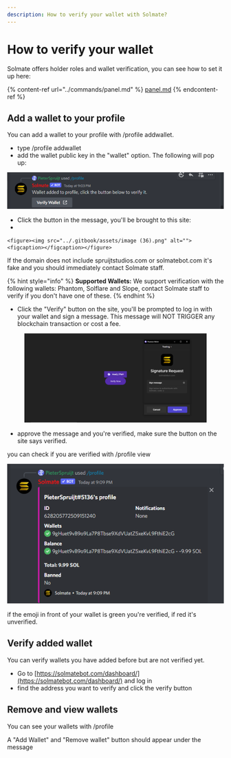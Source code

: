 ```yaml
---
description: How to verify your wallet with Solmate?
---
```


# How to verify your wallet

Solmate offers holder roles and wallet verification, you can see how to set it up here:

{% content-ref url="../commands/panel.md" %}
[panel.md](../commands/panel.md)
{% endcontent-ref %}

## Add a wallet to your profile

You can add a wallet to your profile with /profile addwallet.

* type /profile addwallet
* add the wallet public key in the "wallet" option. The following will pop up:

![](<../.gitbook/assets/image (14) (1).png>)

* Click the button in the message, you'll be brought to this site:
*

    <figure><img src="../.gitbook/assets/image (36).png" alt=""><figcaption></figcaption></figure>

If the domain does not include spruijtstudios.com or solmatebot.com it's fake and you should immediately contact Solmate staff.

{% hint style="info" %}
**Supported Wallets:** We support verification with the following wallets: Phantom, Solflare and Slope, contact Solmate staff to verify if you don't have one of these.
{% endhint %}

* Click the "Verify" button on the site, you'll be prompted to log in with your wallet and sign a message. This message will NOT TRIGGER any blockchain transaction or cost a fee.

<figure><img src="../.gitbook/assets/image (13) (2).png" alt=""><figcaption></figcaption></figure>

* approve the message and you're verified, make sure the button on the site says verified.

you can check if you are verified with /profile view

![](<../.gitbook/assets/image (6) (1).png>)

if the emoji in front of your wallet is green you're verified, if red it's unverified.

## Verify added wallet

You can verify wallets you have added before but are not verified yet.

* Go to [https://solmatebot.com/dashboard/](https://solmatebot.com/dashboard/) and log in
* find the address you want to verify and click the verify button

## Remove and view wallets

You can see your wallets with /profile

A "Add Wallet" and "Remove wallet" button should appear under the message
